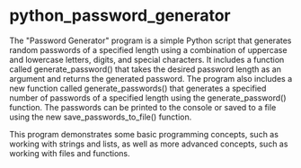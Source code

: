 # python_password_generator
The "Password Generator" program is a simple Python script that generates random passwords of a specified length using a combination of uppercase and lowercase letters, digits, and special characters. It includes a function called generate_password() that takes the desired password length as an argument and returns the generated password. The program also includes a new function called generate_passwords() that generates a specified number of passwords of a specified length using the generate_password() function. The passwords can be printed to the console or saved to a file using the new save_passwords_to_file() function.

This program demonstrates some basic programming concepts, such as working with strings and lists, as well as more advanced concepts, such as working with files and functions.
